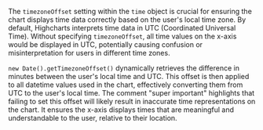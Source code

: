 The `timezoneOffset` setting within the `time` object is crucial for ensuring the chart displays time data correctly based on the user's local time zone. By default, Highcharts interprets time data in UTC (Coordinated Universal Time). Without specifying `timezoneOffset`, all time values on the x-axis would be displayed in UTC, potentially causing confusion or misinterpretation for users in different time zones.

`new Date().getTimezoneOffset()` dynamically retrieves the difference in minutes between the user's local time and UTC. This offset is then applied to all datetime values used in the chart, effectively converting them from UTC to the user's local time. The comment "super important" highlights that failing to set this offset will likely result in inaccurate time representations on the chart. It ensures the x-axis displays times that are meaningful and understandable to the user, relative to their location.